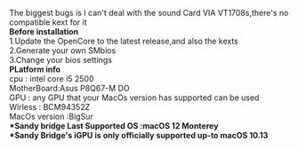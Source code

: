 The biggest bugs is I can't deal with the sound Card VIA VT1708s,there's no compatible kext for it<br>
<strong>Before installation<br></strong>
1.Update the OpenCore to the latest release,and also the kexts<br>
2.Generate your own SMbios<br>
3.Change your bios settings<br>
<strong>PLatform info<br></strong>
cpu : intel core i5 2500<br>
MotherBoard:Asus P8Q67-M DO<br>
GPU : any GPU that your MacOs version has supported can be used<br>
Wirless : BCM94352Z<br>
MacOs version :BigSur<br>
<strong>*Sandy bridge Last Supported OS :macOS 12 Monterey<br></strong>
<strong>*Sandy Bridge's iGPU is only officially supported up-to macOS 10.13<br></strong>

